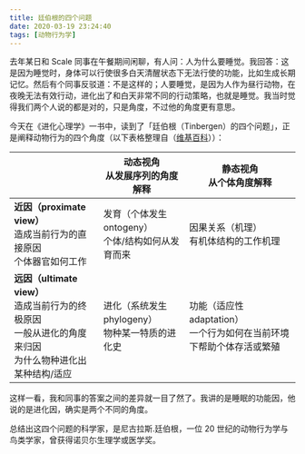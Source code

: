 ```yaml
---
title: 廷伯根的四个问题
date: 2020-03-19 23:24:40
tags: [动物行为学]
---
```


去年某日和 Scale 同事在午餐期间闲聊，有人问：人为什么要睡觉。我回答：这是因为睡觉时，身体可以行使很多白天清醒状态下无法行使的功能，比如生成长期记忆。然后有个同事反驳道：不是这样的；人要睡觉，是因为人作为昼行动物，在夜晚无法有效行动，进化出了和白天非常不同的行动策略，也就是睡觉。我当时觉得我们两个人说的都是对的，只是角度，不过他的角度更有意思。

今天在《进化心理学》一书中，读到了「廷伯根（Tinbergen）的四个问题」，正是阐释动物行为的四个角度（以下表格整理自（[维基百科](https://en.wikipedia.org/wiki/Tinbergen%27s_four_questions)））：

| | 动态视角<br/>从发展序列的角度解释 | 静态视角<br/>从个体角度解释 |
| --- | --- | --- |
| **近因（proximate view）**<br/>造成当前行为的直接原因<br/>个体器官如何工作 | 发育（个体发生 ontogeny）<br/>个体/结构如何从发育而来 | 因果关系（机理）<br/>有机体结构的工作机理 |
| **远因（ultimate view）**<br/>造成当前行为的终极原因<br/>一般从进化的角度来归因<br/>为什么物种进化出某种结构/适应 | 进化（系统发生 phylogeny）<br/>物种某一特质的进化史 | 功能（适应性 adaptation）<br/>一个行为如何在当前环境下帮助个体存活或繁殖

这样一看，我和同事的答案之间的差异就一目了然了。我讲的是睡眠的功能因，他说的是进化因，确实是两个不同的角度。

总结出这四个问题的科学家，是尼古拉斯.廷伯根，一位 20 世纪的动物行为学与鸟类学家，曾获得诺贝尓生理学或医学奖。
